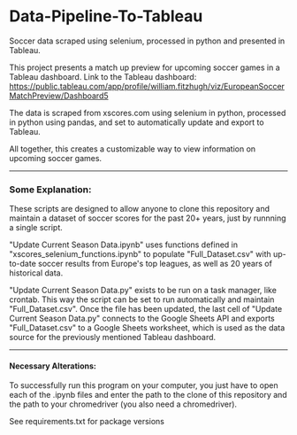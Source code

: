 # Data-Pipeline-To-Tableau
Soccer data scraped using selenium, processed in python and presented in Tableau.

This project presents a match up preview for upcoming soccer games in a Tableau dashboard. Link to the Tableau dashboard: https://public.tableau.com/app/profile/william.fitzhugh/viz/EuropeanSoccerMatchPreview/Dashboard5

The data is scraped from xscores.com using selenium in python, processed in python using pandas, and set to automatically update and export to Tableau. 

All together, this creates a customizable way to view information on upcoming soccer games.

---
### Some Explanation:
These scripts are designed to allow anyone to clone this repository and maintain a dataset of soccer scores for the past 20+ years, just by runnning a single script.

"Update Current Season Data.ipynb" uses functions defined in "xscores_selenium_functions.ipynb" to populate "Full_Dataset.csv" with up-to-date soccer results from Europe's top leagues, as well as 20 years of historical data.

"Update Current Season Data.py" exists to be run on a task manager, like crontab. This way the script can be set to run automatically and maintain "Full_Dataset.csv". Once the file has been updated, the last cell of "Update Current Season Data.py" connects to the Google Sheets API and exports "Full_Dataset.csv" to a Google Sheets worksheet, which is used as the data source for the previously mentioned Tableau dashboard.

---
#### Necessary Alterations:
To successfully run this program on your computer, you just have to open each of the .ipynb files and enter the path to the clone of this repository and the path to your chromedriver (you also need a chromedriver). 

See requirements.txt for package versions
